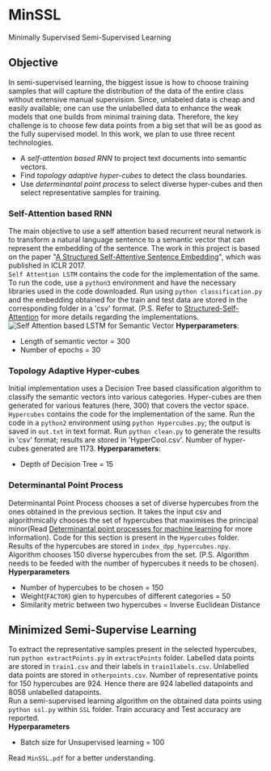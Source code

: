 # MinSSL
Minimally Supervised Semi-Supervised Learning

## Objective
 In semi-supervised learning, the biggest issue is how to choose training samples that will capture the distribution of the data of the entire class without extensive manual supervision. Since, unlabeled data is cheap and easily available; one can use the unlabelled data to enhance the weak models that one builds from minimal training data. Therefore, the key challenge is to choose few data points from a big set that will be as good as the fully supervised model. In this work, we plan to use three recent technologies.  
 * A *self-attention based RNN* to project text documents into semantic vectors.  
 * Find *topology adaptive hyper-cubes* to detect the class boundaries.  
 * Use *determinantal point process* to select diverse hyper-cubes and then select representative samples for training.  
 
 
 ### Self-Attention based RNN
The main objective to use a self attention based recurrent neural network is to transform a natural language sentence to a semantic vector that can represent the embedding of the sentence. The work in this project is based on the paper "[A Structured Self-Attentive Sentence Embedding](https://arxiv.org/abs/1703.03130)", which was published in ICLR 2017.  
 `Self Attention LSTM` contains the code for the implementation of the same. To run the code, use a `python3` environment and have the necessary libraries used in the code downloaded. Run using `python classification.py` and the embedding obtained for the train and test data are stored in the corresponding folder in a 'csv' format. (P.S. Refer to [Structured-Self-Attention](https://github.com/kaushalshetty/Structured-Self-Attention) for more details regarding the implementations.  
 ![Self Attention based LSTM for Semantic Vector](https://user-images.githubusercontent.com/166852/33136258-ccc5bc08-cf72-11e7-8ddd-368e4a85a0a8.png)
 **Hyperparameters**:  
 * Length of semantic vector = 300
 * Number of epochs = 30  
 
 
### Topology Adaptive Hyper-cubes
  Initial implementation uses a Decision Tree based classification algorithm to classify the semantic vectors into various categories. Hyper-cubes are then generated for various features (here, 300) that covers the vector space.  
  `Hypercubes` contains the code for the implementation of the same. Run the code in a `python2` environment using `python Hypercubes.py`; the output is saved in `out.txt` in text format. Run `python clean.py` to generate the results in 'csv' format; results are stored in 'HyperCool.csv'. Number of hyper-cubes generated are 1173.
  **Hyperparameters**:
  * Depth of Decision Tree = 15
  
  
  ### Determinantal Point Process
  Determinantal Point Process chooses a set of diverse hypercubes from the ones obtained in the previous section. It takes the input csv and algorithmically chooses the set of hypercubes that maximises the principal minor(Read [Determinantal point processes for machine learning](https://arxiv.org/pdf/1207.6083.pdf) for more information). Code for this section is present in the `Hypercubes` folder. Results of the hypercubes are stored in `index_dpp_hypercubes.npy`. Algorithm chooses 150 diverse hypercubes from the set. (P.S. Algorithm needs to be feeded with the number of hypercubes it needs to be chosen).  
  **Hyperparameters**
  * Number of hypercubes to be chosen = 150
  * Weight(`FACTOR`) gien to hypercubes of different categories = 50
  * Similarity metric between two hypercubes = Inverse Euclidean Distance  
 
 
 ## Minimized Semi-Supervise Learning
 To extract the representative samples present in the selected hypercubes, run `python extractPoints.py` in `extractPoints` folder. Labelled data points are stored in `train1.csv` and their labels in `train1labels.csv`. Unlabelled data points are stored in `otherpoints.csv`. Number of representative points for 150 hypercubes are 924. Hence there are 924 labelled datapoints and 8058 unlabelled datapoints.   
 Run a semi-supervised learning algorithm on the obtained data points using `python ssl.py` within `SSL` folder. Train accuracy and Test accuracy are reported.  
 **Hyperparameters**
 * Batch size for Unsupervised learning = 100
 
 
 Read `MinSSL.pdf` for a better understanding.  
